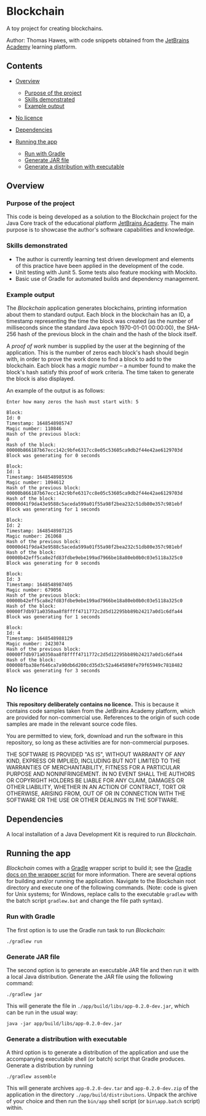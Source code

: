 # Blockchain

A toy project for creating blockchains.

Author: Thomas Hawes, with code snippets obtained from the
[JetBrains Academy](https://hyperskill.org/tracks) learning platform.


## Contents

* [Overview](#overview)
  - [Purpose of the project](#purpose-of-the-project)
  - [Skills demonstrated](#skills-demonstrated)
  - [Example output](#example-output)

* [No licence](#no-licence)

* [Dependencies](#dependencies)

* [Running the app](#running-the-app)

  - [Run with Gradle](#run-with-gradle)
  - [Generate JAR file](#generate-jar-file)
  - [Generate a distribution with executable](#generate-a-distribution-with-executable)


## Overview

### Purpose of the project

This code is being developed as a solution to the Blockchain project for the
Java Core track of the educational platform [JetBrains Academy](https://hyperskill.org/tracks).
The main purpose is to showcase the author's software capabilities and
knowledge.

### Skills demonstrated

* The author is currently learning test driven development and elements of this
  practice have been applied in the development of the code.
* Unit testing with Junit 5. Some tests also feature mocking with Mockito.
* Basic use of Gradle for automated builds and dependency management.


### Example output

The _Blockchain_ application generates blockchains, printing information about
them to standard output. Each block in the blockchain has an ID, a timestamp
representing the time the block was created (as the number of milliseconds since
the standard Java epoch 1970-01-01 00:00:00), the SHA-256 hash of the previous
block in the chain and the hash of the block itself.

A _proof of work_ number is supplied by the user at the beginning of the
application. This is the number of zeros each block's hash should begin with, in
order to prove the work done to find a block to add to the blockchain. Each
block has a _magic number_ – a number found to make the block's hash
satisfy this proof of work criteria. The time taken to generate the block is
also displayed.

An example of the output is as follows:

```text
Enter how many zeros the hash must start with: 5

Block:
Id: 0
Timestamp: 1648548985747
Magic number: 110846
Hash of the previous block:
0
Hash of the block:
00000b866187b67ecc142c9bfe6317cc8e05c53605ca9db2f44e42ae6129703d
Block was generating for 0 seconds

Block:
Id: 1
Timestamp: 1648548985936
Magic number: 1094612
Hash of the previous block:
00000b866187b67ecc142c9bfe6317cc8e05c53605ca9db2f44e42ae6129703d
Hash of the block:
00000d41f9da43e9588c5aceda599a01f55a98f2bea232c51db80e357c981ebf
Block was generating for 1 seconds

Block:
Id: 2
Timestamp: 1648548987125
Magic number: 261068
Hash of the previous block:
00000d41f9da43e9588c5aceda599a01f55a98f2bea232c51db80e357c981ebf
Hash of the block:
00000b42eff5ca8e2fd83fdbe9ebe199ad7966be18a80eb0b0c03e5118a325c0
Block was generating for 0 seconds

Block:
Id: 3
Timestamp: 1648548987405
Magic number: 679056
Hash of the previous block:
00000b42eff5ca8e2fd83fdbe9ebe199ad7966be18a80eb0b0c03e5118a325c0
Hash of the block:
00000f7db971a0350aa8f8ffff4711772c2d5d12295bb89b24217a0d1c6dfa44
Block was generating for 1 seconds

Block:
Id: 4
Timestamp: 1648548988129
Magic number: 2423074
Hash of the previous block:
00000f7db971a0350aa8f8ffff4711772c2d5d12295bb89b24217a0d1c6dfa44
Hash of the block:
000008fba38ef646ca7a90db6d200cd35d3c52a4645898fe79f65949c7818482
Block was generating for 3 seconds
```

## No licence

**This repository deliberately contains no licence.** This is because it contains
code samples taken from the JetBrains Academy platform, which are provided for
non-commercial use. References to the origin of such code samples are made in
the relevant source code files.

You are permitted to view, fork, download and run the software in this
repository, so long as these activities are for non-commercial purposes.

THE SOFTWARE IS PROVIDED "AS IS", WITHOUT WARRANTY OF ANY KIND, EXPRESS OR
IMPLIED, INCLUDING BUT NOT LIMITED TO THE WARRANTIES OF MERCHANTABILITY, FITNESS
FOR A PARTICULAR PURPOSE AND NONINFRINGEMENT. IN NO EVENT SHALL THE AUTHORS OR
COPYRIGHT HOLDERS BE LIABLE FOR ANY CLAIM, DAMAGES OR OTHER LIABILITY, WHETHER
IN AN ACTION OF CONTRACT, TORT OR OTHERWISE, ARISING FROM, OUT OF OR IN
CONNECTION WITH THE SOFTWARE OR THE USE OR OTHER DEALINGS IN THE SOFTWARE.


## Dependencies

A local installation of a Java Development Kit is required to run _Blockchain_.


## Running the app

_Blockchain_ comes with a [Gradle](https://gradle.org) wrapper script to build it; see
the [Gradle docs on the wrapper script](https://docs.gradle.org/current/userguide/gradle_wrapper.html#sec:using_wrapper)
for more information. There are several options for building and/or running the
application. Navigate to the Blockchain root directory and execute one of the
following commands. (Note: code is given for Unix systems; for Windows, replace
calls to the executable `gradlew` with the batch script `gradlew.bat` and change
the file path syntax).


### Run with Gradle

The first option is to use the Gradle run task to run _Blockchain_:
```shell
./gradlew run
```


### Generate JAR file

The second option is to generate an executable JAR file and then run it with
a local Java distribution. Generate the JAR file using the following command:
```shell
./gradlew jar
```
This will generate the file in `./app/build/libs/app-0.2.0-dev.jar`, which can be
run in the usual way:
```shell
java -jar app/build/libs/app-0.2.0-dev.jar
```


### Generate a distribution with executable

A third option is to generate a distribution of the application and use the
accompanying executable shell (or batch) script that Gradle produces. Generate a
distribution by running
```shell
./gradlew assemble
```
This will generate archives `app-0.2.0-dev.tar` and `app-0.2.0-dev.zip` of the
application in the directory `./app/build/distributions`. Unpack the archive of
your choice and then run the `bin/app` shell script (or `bin\app.batch` script)
within. 
